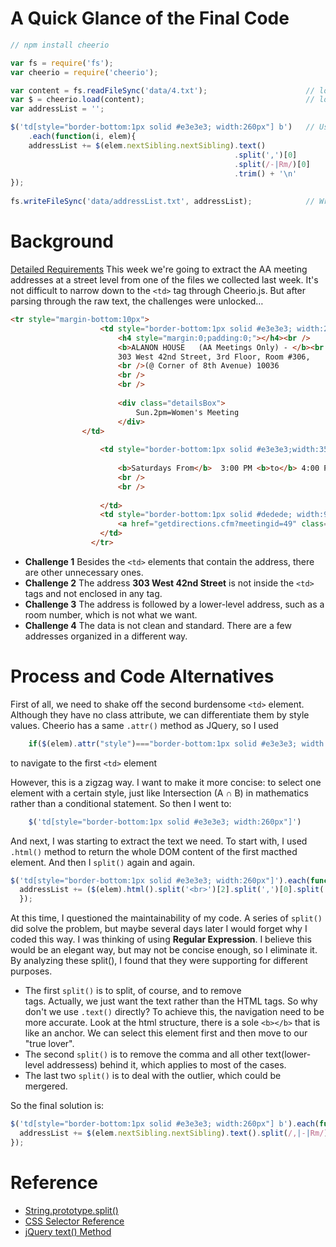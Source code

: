 # A Quick Glance of the Final Code

```javascript
// npm install cheerio

var fs = require('fs');
var cheerio = require('cheerio');

var content = fs.readFileSync('data/4.txt');                      // load the 4.txt file into a variable, `content`
var $ = cheerio.load(content);                                    // load `content` into a cheerio object
var addressList = '';                                           

$('td[style="border-bottom:1px solid #e3e3e3; width:260px"] b')   // Use CSS selector to select all td with a specific tyle and element
    .each(function(i, elem){
    addressList += $(elem.nextSibling.nextSibling).text()              // Use .nextSibling method to re-navigate to a new object
                                                  .split(',')[0]       // Split it and only keep the first object
                                                  .split(/-|Rm/)[0]    // Deal with the outlier
                                                  .trim() + '\n'       // Remove spaces and make the variable hold the lines
});
   
fs.writeFileSync('data/addressList.txt', addressList);            // Write all the addresses to a text file
```

# Background

[Detailed Requirements](https://github.com/gitacoco/data-structures/blob/master/weekly_assignment_02.md)
This week we're going to extract the AA meeting addresses at a street level from one of the files we collected last week. It's not difficult to narrow down to the `<td>` tag through Cheerio.js. But after parsing through the raw text, the challenges were unlocked…

```html
<tr style="margin-bottom:10px">
                    <td style="border-bottom:1px solid #e3e3e3; width:260px" valign="top">
                    	<h4 style="margin:0;padding:0;"></h4><br />
				  	    <b>ALANON HOUSE   (AA Meetings Only) - </b><br />
						303 West 42nd Street, 3rd Floor, Room #306, 
						<br />(@ Corner of 8th Avenue) 10036
						<br />
						<br />
                        
                        <div class="detailsBox"> 
                        	Sun.2pm=Women's Meeting 
                        </div>
	            </td>
	
                    <td style="border-bottom:1px solid #e3e3e3;width:350px;" valign="top">
                   	 	
				  	    <b>Saturdays From</b>  3:00 PM <b>to</b> 4:00 PM <br /><b>Meeting Type</b> OD = Open Discussion meeting 
			 			<br />
                    	<br />
                    		
					</td> 
                    <td style="border-bottom:1px solid #dedede; width:90px; ">
                    	<a href="getdirections.cfm?meetingid=49" class="GetDirections">Get Directions</a>
                    </td>
                  </tr>
```
* **Challenge 1** Besides the `<td>` elements that contain the address, there are other unnecessary ones.
* **Challenge 2** The address **303 West 42nd Street** is not inside the `<td>` tags and not enclosed in any tag. 
* **Challenge 3** The address is followed by a lower-level address, such as a room number, which is not what we want.
* **Challenge 4** The data is not clean and standard. There are a few addresses organized in a different way.

# Process and Code Alternatives
First of all, we need to shake off the second burdensome `<td>` element. Although they have no class attribute, we can differentiate them by style values. Cheerio has a same `.attr()` method as JQuery, so I used 
```javascript
	if($(elem).attr("style")==="border-bottom:1px solid #e3e3e3; width:260px") 
```
to navigate to the first `<td>` element  

However, this is a zigzag way. I want to make it more concise: to select one element with a certain style, just like Intersection (A ∩ B) in mathematics rather than a conditional statement. So then I went to:
```javascript
	$('td[style="border-bottom:1px solid #e3e3e3; width:260px"]')
```
  
And next, I was starting to extract the text we need. To start with, I used `.html()` method to return the whole DOM content of the first macthed element. And then I `split()` again and again. 
```javascript
$('td[style="border-bottom:1px solid #e3e3e3; width:260px"]').each(function(i, elem){
  addressList += ($(elem).html().split('<br>')[2].split(',')[0].split(' - ')[0].split(' Rm ')[0]).trim() + '\n';
  });
```
At this time, I questioned the maintainability of my code. A series of `split()` did solve the problem, but maybe several days later I would forget why I coded this way. I was thinking of using **Regular Expression**. I believe this would be an elegant way, but may not be concise enough, so I eliminate it. By analyzing these split(), I found that they were supporting for different purposes. 
* The first `split()` is to split, of course, and to remove <br> tags. Actually, we just want the text rather than the HTML tags. So why don't we use `.text()` directly? To achieve this, the navigation need to be more accurate. Look at the html structure, there is a sole `<b></b>` that is like an anchor. We can select this element first and then move to our "true lover".
* The second `split()` is to remove the comma and all other text(lower-level addressess) behind it, which applies to most of the cases.
* The last two `split()` is to deal with the outlier, which could be mergered.
  
So the final solution is:
```javascript
$('td[style="border-bottom:1px solid #e3e3e3; width:260px"] b').each(function(i, elem){
  addressList += $(elem.nextSibling.nextSibling).text().split(/,|-|Rm/)[0].trim() + '\n'
});
```

# Reference
* [String.prototype.split()](https://developer.mozilla.org/en-US/docs/Web/JavaScript/Reference/Global_Objects/String/split)
* [CSS Selector Reference](https://www.w3schools.com/cssref/css_selectors.asp)
* [jQuery text() Method](https://www.w3schools.com/jquery/html_text.asp)
